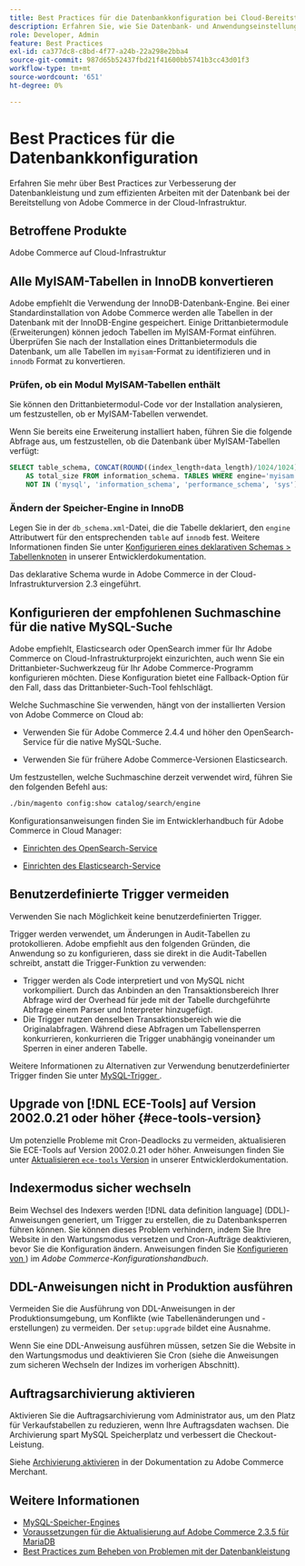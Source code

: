 ```yaml
---
title: Best Practices für die Datenbankkonfiguration bei Cloud-Bereitstellungen
description: Erfahren Sie, wie Sie Datenbank- und Anwendungseinstellungen konfigurieren, um die Leistung bei der Bereitstellung von Adobe Commerce in Cloud-Infrastrukturen zu verbessern.
role: Developer, Admin
feature: Best Practices
exl-id: ca377dc8-c8bd-4f77-a24b-22a298e2bba4
source-git-commit: 987d65b52437fbd21f41600bb5741b3cc43d01f3
workflow-type: tm+mt
source-wordcount: '651'
ht-degree: 0%

---
```


# Best Practices für die Datenbankkonfiguration

Erfahren Sie mehr über Best Practices zur Verbesserung der Datenbankleistung und zum effizienten Arbeiten mit der Datenbank bei der Bereitstellung von Adobe Commerce in der Cloud-Infrastruktur.

## Betroffene Produkte

Adobe Commerce auf Cloud-Infrastruktur

## Alle MyISAM-Tabellen in InnoDB konvertieren

Adobe empfiehlt die Verwendung der InnoDB-Datenbank-Engine. Bei einer Standardinstallation von Adobe Commerce werden alle Tabellen in der Datenbank mit der InnoDB-Engine gespeichert. Einige Drittanbietermodule (Erweiterungen) können jedoch Tabellen im MyISAM-Format einführen. Überprüfen Sie nach der Installation eines Drittanbietermoduls die Datenbank, um alle Tabellen im `myisam`-Format zu identifizieren und in `innodb` Format zu konvertieren.

### Prüfen, ob ein Modul MyISAM-Tabellen enthält

Sie können den Drittanbietermodul-Code vor der Installation analysieren, um festzustellen, ob er MyISAM-Tabellen verwendet.

Wenn Sie bereits eine Erweiterung installiert haben, führen Sie die folgende Abfrage aus, um festzustellen, ob die Datenbank über MyISAM-Tabellen verfügt:

```sql
SELECT table_schema, CONCAT(ROUND((index_length+data_length)/1024/1024),'MB')
    AS total_size FROM information_schema. TABLES WHERE engine='myisam' AND table_schema
    NOT IN ('mysql', 'information_schema', 'performance_schema', 'sys');
```

### Ändern der Speicher-Engine in InnoDB

Legen Sie in der `db_schema.xml`-Datei, die die Tabelle deklariert, den `engine` Attributwert für den entsprechenden `table` auf `innodb` fest. Weitere Informationen finden Sie unter [Konfigurieren eines deklarativen Schemas > Tabellenknoten](https://developer.adobe.com/commerce/php/development/components/declarative-schema/configuration/) in unserer Entwicklerdokumentation.

Das deklarative Schema wurde in Adobe Commerce in der Cloud-Infrastrukturversion 2.3 eingeführt.

## Konfigurieren der empfohlenen Suchmaschine für die native MySQL-Suche

Adobe empfiehlt, Elasticsearch oder OpenSearch immer für Ihr Adobe Commerce on Cloud-Infrastrukturprojekt einzurichten, auch wenn Sie ein Drittanbieter-Suchwerkzeug für Ihr Adobe Commerce-Programm konfigurieren möchten. Diese Konfiguration bietet eine Fallback-Option für den Fall, dass das Drittanbieter-Such-Tool fehlschlägt.

Welche Suchmaschine Sie verwenden, hängt von der installierten Version von Adobe Commerce on Cloud ab:

- Verwenden Sie für Adobe Commerce 2.4.4 und höher den OpenSearch-Service für die native MySQL-Suche.

- Verwenden Sie für frühere Adobe Commerce-Versionen Elasticsearch.

Um festzustellen, welche Suchmaschine derzeit verwendet wird, führen Sie den folgenden Befehl aus:

```bash
./bin/magento config:show catalog/search/engine
```

Konfigurationsanweisungen finden Sie im Entwicklerhandbuch für Adobe Commerce in Cloud Manager:

- [Einrichten des OpenSearch-Service](https://experienceleague.adobe.com/en/docs/commerce-cloud-service/user-guide/configure/service/opensearch)

- [Einrichten des Elasticsearch-Service](https://experienceleague.adobe.com/en/docs/commerce-cloud-service/user-guide/configure/service/elasticsearch)

## Benutzerdefinierte Trigger vermeiden

Verwenden Sie nach Möglichkeit keine benutzerdefinierten Trigger.

Trigger werden verwendet, um Änderungen in Audit-Tabellen zu protokollieren. Adobe empfiehlt aus den folgenden Gründen, die Anwendung so zu konfigurieren, dass sie direkt in die Audit-Tabellen schreibt, anstatt die Trigger-Funktion zu verwenden:

- Trigger werden als Code interpretiert und von MySQL nicht vorkompiliert. Durch das Anbinden an den Transaktionsbereich Ihrer Abfrage wird der Overhead für jede mit der Tabelle durchgeführte Abfrage einem Parser und Interpreter hinzugefügt.
- Die Trigger nutzen denselben Transaktionsbereich wie die Originalabfragen. Während diese Abfragen um Tabellensperren konkurrieren, konkurrieren die Trigger unabhängig voneinander um Sperren in einer anderen Tabelle.

Weitere Informationen zu Alternativen zur Verwendung benutzerdefinierter Trigger finden Sie unter [MySQL-Trigger ](mysql-configuration.md#triggers).

## Upgrade von [!DNL ECE-Tools] auf Version 2002.0.21 oder höher {#ece-tools-version}

Um potenzielle Probleme mit Cron-Deadlocks zu vermeiden, aktualisieren Sie ECE-Tools auf Version 2002.0.21 oder höher. Anweisungen finden Sie unter [Aktualisieren `ece-tools` Version](https://experienceleague.adobe.com/en/docs/commerce-cloud-service/user-guide/dev-tools/ece-tools/update-package) in unserer Entwicklerdokumentation.

## Indexermodus sicher wechseln

<!--This best practice might belong in the Maintenance phase. Database lock prevention might be consolidated under a single heading-->

Beim Wechsel des Indexers werden [!DNL data definition language] (DDL)-Anweisungen generiert, um Trigger zu erstellen, die zu Datenbanksperren führen können. Sie können dieses Problem verhindern, indem Sie Ihre Website in den Wartungsmodus versetzen und Cron-Aufträge deaktivieren, bevor Sie die Konfiguration ändern.
Anweisungen finden Sie [Konfigurieren von ](https://experienceleague.adobe.com/docs/commerce-operations/configuration-guide/cli/manage-indexers.html#configure-indexers-1)) im *Adobe Commerce-Konfigurationshandbuch*.

## DDL-Anweisungen nicht in Produktion ausführen

Vermeiden Sie die Ausführung von DDL-Anweisungen in der Produktionsumgebung, um Konflikte (wie Tabellenänderungen und -erstellungen) zu vermeiden. Der `setup:upgrade` bildet eine Ausnahme.

Wenn Sie eine DDL-Anweisung ausführen müssen, setzen Sie die Website in den Wartungsmodus und deaktivieren Sie Cron (siehe die Anweisungen zum sicheren Wechseln der Indizes im vorherigen Abschnitt).

## Auftragsarchivierung aktivieren

Aktivieren Sie die Auftragsarchivierung vom Administrator aus, um den Platz für Verkaufstabellen zu reduzieren, wenn Ihre Auftragsdaten wachsen. Die Archivierung spart MySQL Speicherplatz und verbessert die Checkout-Leistung.

Siehe [Archivierung aktivieren](https://experienceleague.adobe.com/docs/commerce-admin/stores-sales/order-management/orders/order-archive.html) in der Dokumentation zu Adobe Commerce Merchant.

## Weitere Informationen

- [MySQL-Speicher-Engines](https://dev.mysql.com/doc/refman/8.0/en/storage-engines.html)
- [Voraussetzungen für die Aktualisierung auf Adobe Commerce 2.3.5 für MariaDB](../maintenance/mariadb-upgrade.md)
- [Best Practices zum Beheben von Problemen mit der Datenbankleistung](../maintenance/resolve-database-performance-issues.md)
